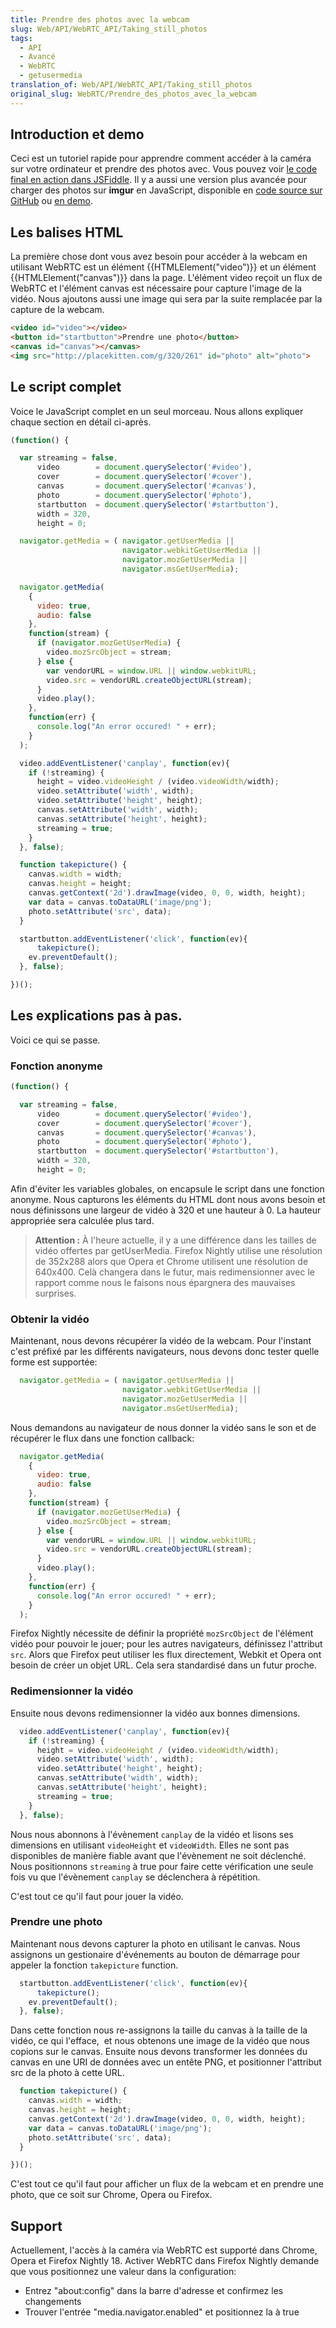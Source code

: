 ```yaml
---
title: Prendre des photos avec la webcam
slug: Web/API/WebRTC_API/Taking_still_photos
tags:
  - API
  - Avancé
  - WebRTC
  - getusermedia
translation_of: Web/API/WebRTC_API/Taking_still_photos
original_slug: WebRTC/Prendre_des_photos_avec_la_webcam
---
```

## Introduction et demo

Ceci est un tutoriel rapide pour apprendre comment accéder à la caméra sur votre ordinateur et prendre des photos avec. Vous pouvez voir [le code final en action dans JSFiddle](http://jsfiddle.net/codepo8/agaRe/4/). Il y a aussi une version plus avancée pour charger des photos sur **imgur** en JavaScript, disponible en [code source sur GitHub](https://github.com/codepo8/interaction-cam/) ou [en demo](http://codepo8.github.com/interaction-cam/).

## Les balises HTML

La première chose dont vous avez besoin pour accéder à la webcam en utilisant WebRTC est un élément {{HTMLElement("video")}} et un élément {{HTMLElement("canvas")}} dans la page. L'élément video reçoit un flux de WebRTC et l'élément canvas est nécessaire pour capture l'image de la vidéo. Nous ajoutons aussi une image qui sera par la suite remplacée par la capture de la webcam.

```html
<video id="video"></video>
<button id="startbutton">Prendre une photo</button>
<canvas id="canvas"></canvas>
<img src="http://placekitten.com/g/320/261" id="photo" alt="photo">
```

## Le script complet

Voice le JavaScript complet en un seul morceau. Nous allons expliquer chaque section en détail ci-après.

```js
(function() {

  var streaming = false,
      video        = document.querySelector('#video'),
      cover        = document.querySelector('#cover'),
      canvas       = document.querySelector('#canvas'),
      photo        = document.querySelector('#photo'),
      startbutton  = document.querySelector('#startbutton'),
      width = 320,
      height = 0;

  navigator.getMedia = ( navigator.getUserMedia ||
                         navigator.webkitGetUserMedia ||
                         navigator.mozGetUserMedia ||
                         navigator.msGetUserMedia);

  navigator.getMedia(
    {
      video: true,
      audio: false
    },
    function(stream) {
      if (navigator.mozGetUserMedia) {
        video.mozSrcObject = stream;
      } else {
        var vendorURL = window.URL || window.webkitURL;
        video.src = vendorURL.createObjectURL(stream);
      }
      video.play();
    },
    function(err) {
      console.log("An error occured! " + err);
    }
  );

  video.addEventListener('canplay', function(ev){
    if (!streaming) {
      height = video.videoHeight / (video.videoWidth/width);
      video.setAttribute('width', width);
      video.setAttribute('height', height);
      canvas.setAttribute('width', width);
      canvas.setAttribute('height', height);
      streaming = true;
    }
  }, false);

  function takepicture() {
    canvas.width = width;
    canvas.height = height;
    canvas.getContext('2d').drawImage(video, 0, 0, width, height);
    var data = canvas.toDataURL('image/png');
    photo.setAttribute('src', data);
  }

  startbutton.addEventListener('click', function(ev){
      takepicture();
    ev.preventDefault();
  }, false);

})();
```

## Les explications pas à pas.

Voici ce qui se passe.

### Fonction anonyme

```js
(function() {

  var streaming = false,
      video        = document.querySelector('#video'),
      cover        = document.querySelector('#cover'),
      canvas       = document.querySelector('#canvas'),
      photo        = document.querySelector('#photo'),
      startbutton  = document.querySelector('#startbutton'),
      width = 320,
      height = 0;
```

Afin d'éviter les variables globales, on encapsule le script dans une fonction anonyme. Nous capturons les éléments du HTML dont nous avons besoin et nous définissons une largeur de vidéo à 320 et une hauteur à 0. La hauteur appropriée sera calculée plus tard.

> **Attention :** À l'heure actuelle, il y a une différence dans les tailles de vidéo offertes par getUserMedia. Firefox Nightly utilise une résolution de 352x288 alors que Opera et Chrome utilisent une résolution de 640x400. Celà changera dans le futur, mais redimensionner avec le rapport comme nous le faisons nous épargnera des mauvaises surprises.

### Obtenir la vidéo

Maintenant, nous devons récupérer la vidéo de la webcam. Pour l'instant c'est préfixé par les différents navigateurs, nous devons donc tester quelle forme est supportée:

```js
  navigator.getMedia = ( navigator.getUserMedia ||
                         navigator.webkitGetUserMedia ||
                         navigator.mozGetUserMedia ||
                         navigator.msGetUserMedia);
```

Nous demandons au navigateur de nous donner la vidéo sans le son et de récupérer le flux dans une fonction callback:

```js
  navigator.getMedia(
    {
      video: true,
      audio: false
    },
    function(stream) {
      if (navigator.mozGetUserMedia) {
        video.mozSrcObject = stream;
      } else {
        var vendorURL = window.URL || window.webkitURL;
        video.src = vendorURL.createObjectURL(stream);
      }
      video.play();
    },
    function(err) {
      console.log("An error occured! " + err);
    }
  );
```

Firefox Nightly nécessite de définir la propriété `mozSrcObject` de l'élément vidéo pour pouvoir le jouer; pour les autres navigateurs, définissez l'attribut `src`. Alors que Firefox peut utiliser les flux directement, Webkit et Opera ont besoin de créer un objet URL. Cela sera standardisé dans un futur proche.

### Redimensionner la vidéo

Ensuite nous devons redimensionner la vidéo aux bonnes dimensions.

```js
  video.addEventListener('canplay', function(ev){
    if (!streaming) {
      height = video.videoHeight / (video.videoWidth/width);
      video.setAttribute('width', width);
      video.setAttribute('height', height);
      canvas.setAttribute('width', width);
      canvas.setAttribute('height', height);
      streaming = true;
    }
  }, false);
```

Nous nous abonnons à l'évènement `canplay` de la vidéo et lisons ses dimensions en utilisant `videoHeight` et `videoWidth`. Elles ne sont pas disponibles de manière fiable avant que l'évènement ne soit déclenché. Nous positionnons `streaming` à true pour faire cette vérification une seule fois vu que l'évènement `canplay` se déclenchera à répétition.

C'est tout ce qu'il faut pour jouer la vidéo.

### Prendre une photo

Maintenant nous devons capturer la photo en utilisant le canvas. Nous assignons un gestionaire d'événements au bouton de démarrage pour appeler la fonction `takepicture` function.

```js
  startbutton.addEventListener('click', function(ev){
      takepicture();
    ev.preventDefault();
  }, false);
```

Dans cette fonction nous re-assignons la taille du canvas à la taille de la vidéo, ce qui l'efface,  et nous obtenons une image de la vidéo que nous copions sur le canvas. Ensuite nous devons transformer les données du canvas en une URI de données avec un entête PNG, et positionner l'attribut src de la photo à cette URL.

```js
  function takepicture() {
    canvas.width = width;
    canvas.height = height;
    canvas.getContext('2d').drawImage(video, 0, 0, width, height);
    var data = canvas.toDataURL('image/png');
    photo.setAttribute('src', data);
  }

})();
```

C'est tout ce qu'il faut pour afficher un flux de la webcam et en prendre une photo, que ce soit sur Chrome, Opera ou Firefox.

## Support

Actuellement, l'accès à la caméra via WebRTC est supporté dans Chrome, Opera et Firefox Nightly 18. Activer WebRTC dans Firefox Nightly demande que vous positionnez une valeur dans la configuration:

- Entrez "about:config" dans la barre d'adresse et confirmez les changements
- Trouver l'entrée "media.navigator.enabled" et positionnez la à true
